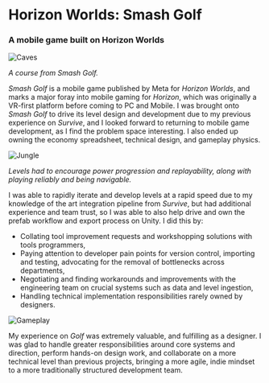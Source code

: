 # Horizon Worlds: Smash Golf
### A mobile game built on Horizon Worlds

![Caves](./assets/img/md/hwg/0-caves-level.png)  

_A course from Smash Golf._

_Smash Golf_ is a mobile game published by Meta for _Horizon Worlds_, and marks a major foray into mobile gaming for _Horizon_, which was originally a VR-first platform before coming to PC and Mobile. I was brought onto _Smash Golf_ to drive its level design and development due to my previous experience on _Survive_, and I looked forward to returning to mobile game development, as I find the problem space interesting. I also ended up owning the economy spreadsheet, technical design, and gameplay physics.  

![Jungle](./assets/img/md/hwg/1-jungle-level.png)  

_Levels had to encourage power progression and replayability, along with playing reliably and being navigable._

I was able to rapidly iterate and develop levels at a rapid speed due to my knowledge of the art integration pipeline from _Survive_, but had additional experience and team trust, so I was able to also help drive and own the prefab workflow and export process on Unity. I did this by:
* Collating tool improvement requests and workshopping solutions with tools programmers,
* Paying attention to developer pain points for version control, importing and testing, advocating for the removal of bottlenecks across departments,
* Negotiating and finding workarounds and improvements with the engineering team on crucial systems such as data and level ingestion,
* Handling technical implementation responsibilities rarely owned by designers.


![Gameplay](./assets/img/md/hwg/2-gameplay.png)  

My experience on _Golf_ was extremely valuable, and fulfilling as a designer. I was glad to handle greater responsibilities around core systems and direction, perform hands-on design work, and collaborate on a more technical level than previous projects, bringing a more agile, indie mindset to a more traditionally structured development team. 
